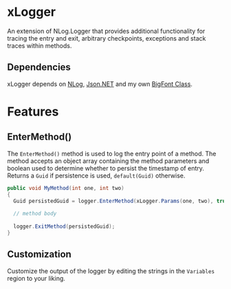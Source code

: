 # xLogger
An extension of NLog.Logger that provides additional functionality for tracing the entry and exit, arbitrary checkpoints, exceptions and stack traces within methods.

## Dependencies

xLogger depends on [NLog](https://www.nuget.org/packages/NLog/), [Json.NET](https://www.nuget.org/packages/Newtonsoft.Json) and my own [BigFont Class](https://github.com/jpdillingham/BigFont).

# Features
## EnterMethod()

The ```EnterMethod()``` method is used to log the entry point of a method.  The method accepts an object array containing the method parameters and boolean used to determine whether to persist the timestamp of entry.  Returns a ```Guid``` if persistence is used, ```default(Guid)``` otherwise.

```c#
public void MyMethod(int one, int two)
{
  Guid persistedGuid = logger.EnterMethod(xLogger.Params(one, two), true);
       
  // method body
        
  logger.ExitMethod(persistedGuid);
}
```

## Customization

Customize the output of the logger by editing the strings in the ```Variables``` region to your liking.
